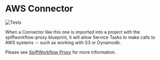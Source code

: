 # AWS Connector

![Tests](https://github.com/sartography/spiffworkflow-connector-aws/actions/workflows/tests.yml/badge.svg)

When a Connector like this one is imported into a project with the spiffworkflow-proxy blueprint, it will allow Service Tasks to make calls to AWS systems -- such as working with S3 or Dynamodb.

Please see [SpiffWorkflow Proxy](https://github.com/sartography/spiffworkflow-proxy) for more information.

